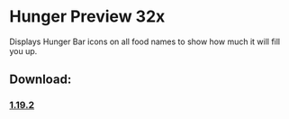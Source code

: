 # Hunger Preview 32x
Displays Hunger Bar icons on all food names to show how much it will fill you up.

## <b>Download:</b><br>
### <a href="https://github.com/MomentariyModder/HungerPreview32x/raw/main/files/1.19.2/Hunger%20Preview%2032x.zip">1.19.2</a>
